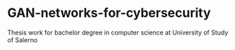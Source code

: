 # GAN-networks-for-cybersecurity
Thesis work for bachelor degree in computer science at University of Study of Salerno
